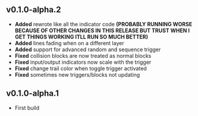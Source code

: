 ## v0.1.0-alpha.2
- **Added** rewrote like all the indicator code **(PROBABLY RUNNING WORSE BECAUSE OF OTHER CHANGES IN THIS RELEASE BUT TRUST WHEN I GET THINGS WORKING ITLL RUN SO MUCH BETTER)**
- **Added** lines fading when on a different layer
- **Added** support for advanced random and sequence trigger
- **Fixed** collision blocks are now treated as normal blocks
- **Fixed** input/output indicators now scale with the trigger
- **Fixed** change trail color when toggle trigger activated
- **Fixed** sometimes new triggers/blocks not updating

## v0.1.0-alpha.1
- First build